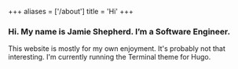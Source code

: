 +++
aliases = ['/about']
title = 'Hi'
+++

### Hi. My name is Jamie Shepherd. I’m a Software Engineer.

This website is mostly for my own enjoyment. It's probably not that interesting. I'm currently running the Terminal theme for Hugo.
